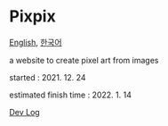 # Pixpix
[English](README.md), [한국어](README.ko.md)

a website to create pixel art from images

started : 2021. 12. 24

estimated finish time : 2022. 1. 14 

[Dev Log](https://github.com/spirited-hunger/pixelizer/projects/1)

